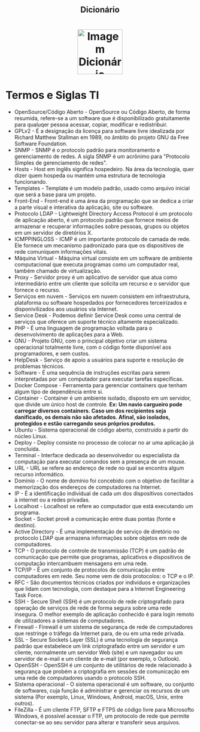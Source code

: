 <!-- Title -->

<p align="center">
  <h2 align="center">Dicionário</h2>
  <h1 align="center"><img src="https://cdn-icons-png.flaticon.com/512/917/917219.png" alt="Imagem Dicionário" width="120"></h1>

  # Termos e Siglas TI
  - OpenSource/Código Aberto - OpenSource ou Código Aberto, de forma resumida, refere-se a um software que é disponibilizado gratuitamente para qualuqer pessoa acessar, copiar, modificar e redistribuir.
  - GPLv2 - É a designação da licença para software livre idealizada por Richard Matthew Stallman em 1989, no âmbito do projeto GNU da Free Software Foundation.
  - SNMP - SNMP é o protocolo padrão para monitoramento e gerenciamento de redes. A sigla SNMP é um acrônimo para "Protocolo Simples de gerenciamento de redes".
 - Hosts - Host em inglês significa hospedeiro. Na área da tecnologia, quer dizer quem hospeda ou mantém uma estrutura de tecnologia funcionando.
 - Templates - Template é um modelo padrão, usado como arquivo inicial que será a base para um projeto.
 - Front-End - Front-end é uma área da programação que se dedica a criar a parte visual e interativa da aplicação, site ou software.
 - Protocolo LDAP - Lightweight Directory Access Protocol é um protocolo de aplicação aberto, é um protocolo padrão que fornece meios de armazenar e recuperar informações sobre pessoas, grupos ou objetos em um servidor de diretórios X.
 - ICMPPINGLOSS - ICMP é um importante protocolo de camada de rede. Ele fornece um mecanismo padronizado para que os dispositivos de rede comuniquem informações vitais. 
 - Máquina Virtual - Máquina virtual consiste em um software de ambiente computacional que executa programas como um computador real, também chamado de virtualização.
 - Proxy - Servidor proxy é um aplicativo de servidor que atua como intermediário entre um cliente que solicita um recurso e o servidor que fornece o recurso.
 - Serviços em nuvem - Serviços em nuvem consistem em infraestrutura, plataforma ou software hospedados por fornecedores terceirizados e disponivilizados aos usuários via Internet.
 - Service Desk - Podemos definir Service Desk como uma central de serviços que oferece um suporte técnico altamente especializado.
 - PHP - É uma linguagem de programação voltada para o desenvolvimento de aplicações para a Web.
 - GNU - Projeto GNU, com o principal objetivo criar um sistema operacional totalmente livre, com o código fonte disponível aos programadores, e sem custos.
 - HelpDesk - Serviço de apoio a usuários para suporte e resolução de problemas técnicos.
 - Software - É uma sequência de instruções escritas para serem interpretadas por um computador para executar tarefas específicas.
 - Docker Compose - Ferramenta para gerenciar containers que tenham algum tipo de dependência entre si.
 - Container - Container é um ambiente isolado, disposto em um servidor, que divide um único host de controle. **Ex: Um navio cargueiro pode carregar diversos containers. Caso um dos recipientes seja danificado, os demais não são afetados. Afinal, são isolados, protegidos e estão carregando seus próprios produtos.**
 - Ubuntu - Sistema operacional de código aberto, construido a partir do núcleo Linux.
 - Deploy - Deploy consiste no processo de colocar no ar uma aplicação já concluída.
 - Terminal - Interface dedicada ao desenvolvedor ou especialista da computação para executar comandos sem a presença de um mouse.
 - URL - URL se refere ao endereço de rede no qual se encontra algum recurso informático.
 - Domínio - O nome de domínio foi concebido com o objetivo de facilitar a memorização dos endereços de computadores na Internet.
 - IP - É a identificação individual de cada um dos dispositivos conectados à internet ou a redes privadas.
 - Localhost - Localhost se refere ao computador que está executando um programa.
 - Socket - Socket provê a comunicação entre duas pontas (fonte e destino).
 - Active Directory - É uma implementação de serviço de diretório no protocolo LDAP que armazena informações sobre objetos em rede de computadores.
 - TCP - O protocolo de controle de transmissão (TCP) é um padrão de comunicação que permite que programas, aplicativos e dispositivos de computação intercambuem mensagens em uma rede.
 - TCP/IP - É um conjunto de protocolos de comunicação entre computadores  em rede. Seu nome vem de dois protocolos: o TCP e o IP.
 - RFC - São documentos técnicos criados por individuos e organizações que lidam com tecnologia, com destaque para a Internet Engineering Task Force.
 - SSH - Secure Shell (SSH) é um protocolo de rede criptografado para operação de serviços de rede de forma segura sobre uma rede insegura. O melhor exemplo de aplicação conhecido é para login remoto de utilizadores a sistemas de computadores.
 - Firewall - Firewall é um sistema de segurança de rede de computadores que restringe o tráfego da Internet para, de ou em uma rede privada.
 - SSL - Secure Sockets Layer (SSL) é uma tecnologia de segurança padrão que estabelece um link criptografado entre um servidor e um cliente, normalmente um servidor Web (site) e um navegador ou um servidor de e-mail e um cliente de e-mail (por exemplo, o Outlook).
 - OpenSSH - OpenSSH é um conjunto de utilitários de rede relacionado à segurança que probém a criptografia em sessões de comunicação em uma rede de computadores usando o protocolo SSH.
 - Sistema operacional - O sistema operacional é um software, ou conjunto de softwares, cuja função é administrar e gerenciar os recursos de um sistema (Por exemplo, Linux, Windows, Android, macOS, Unix, entre outros).
 - FileZilla - É um cliente FTP, SFTP e FTPS de código livre para Microsofto Windows, é possível acessar o FTP, um protocolo de rede que permite conectar-se ao seu servidor para alterar e transferir seus arquivos.

